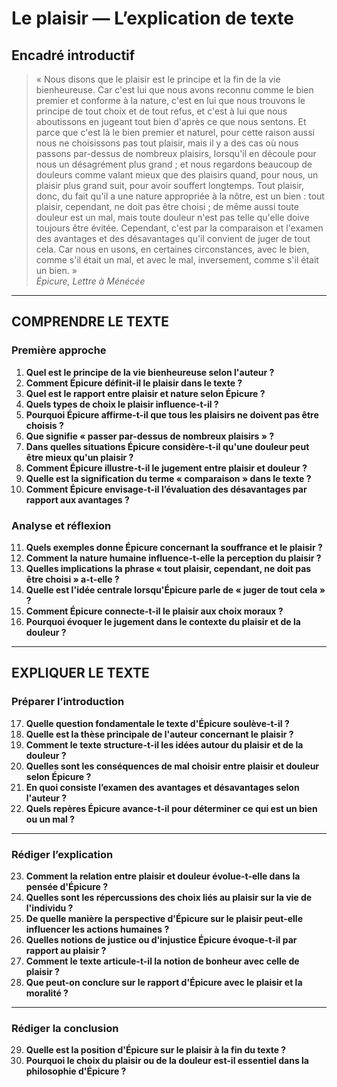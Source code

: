 # Le plaisir — L’explication de texte

## Encadré introductif
> « Nous disons que le plaisir est le principe et la fin de la vie bienheureuse. Car c'est lui que nous avons reconnu comme le bien premier et conforme à la nature, c'est en lui que nous trouvons le principe de tout choix et de tout refus, et c'est à lui que nous aboutissons en jugeant tout bien d'après ce que nous sentons. Et parce que c'est là le bien premier et naturel, pour cette raison aussi nous ne choisissons pas tout plaisir, mais il y a des cas où nous passons par-dessus de nombreux plaisirs, lorsqu'il en découle pour nous un désagrément plus grand ; et nous regardons beaucoup de douleurs comme valant mieux que des plaisirs quand, pour nous, un plaisir plus grand suit, pour avoir souffert longtemps. Tout plaisir, donc, du fait qu'il a une nature appropriée à la nôtre, est un bien : tout plaisir, cependant, ne doit pas être choisi ; de même aussi toute douleur est un mal, mais toute douleur n'est pas telle qu'elle doive toujours être évitée. Cependant, c'est par la comparaison et l'examen des avantages et des désavantages qu'il convient de juger de tout cela. Car nous en usons, en certaines circonstances, avec le bien, comme s'il était un mal, et avec le mal, inversement, comme s'il était un bien. »  
> *Épicure, Lettre à Ménécée*

---

## COMPRENDRE LE TEXTE

### Première approche

1. **Quel est le principe de la vie bienheureuse selon l'auteur ?**  
2. **Comment Épicure définit-il le plaisir dans le texte ?**  
3. **Quel est le rapport entre plaisir et nature selon Épicure ?**  
4. **Quels types de choix le plaisir influence-t-il ?**  
5. **Pourquoi Épicure affirme-t-il que tous les plaisirs ne doivent pas être choisis ?**  
6. **Que signifie « passer par-dessus de nombreux plaisirs » ?**  
7. **Dans quelles situations Épicure considère-t-il qu'une douleur peut être mieux qu'un plaisir ?**  
8. **Comment Épicure illustre-t-il le jugement entre plaisir et douleur ?**  
9. **Quelle est la signification du terme « comparaison » dans le texte ?**  
10. **Comment Épicure envisage-t-il l’évaluation des désavantages par rapport aux avantages ?**  

### Analyse et réflexion

11. **Quels exemples donne Épicure concernant la souffrance et le plaisir ?**  
12. **Comment la nature humaine influence-t-elle la perception du plaisir ?**  
13. **Quelles implications la phrase « tout plaisir, cependant, ne doit pas être choisi » a-t-elle ?**  
14. **Quelle est l'idée centrale lorsqu'Épicure parle de « juger de tout cela » ?**  
15. **Comment Épicure connecte-t-il le plaisir aux choix moraux ?**  
16. **Pourquoi évoquer le jugement dans le contexte du plaisir et de la douleur ?**

---

## EXPLIQUER LE TEXTE

### Préparer l’introduction

17. **Quelle question fondamentale le texte d'Épicure soulève-t-il ?**  
18. **Quelle est la thèse principale de l'auteur concernant le plaisir ?**  
19. **Comment le texte structure-t-il les idées autour du plaisir et de la douleur ?**  
20. **Quelles sont les conséquences de mal choisir entre plaisir et douleur selon Épicure ?**  
21. **En quoi consiste l’examen des avantages et désavantages selon l'auteur ?**  
22. **Quels repères Épicure avance-t-il pour déterminer ce qui est un bien ou un mal ?**  

---

### Rédiger l’explication

23. **Comment la relation entre plaisir et douleur évolue-t-elle dans la pensée d'Épicure ?**  
24. **Quelles sont les répercussions des choix liés au plaisir sur la vie de l'individu ?**  
25. **De quelle manière la perspective d'Épicure sur le plaisir peut-elle influencer les actions humaines ?**  
26. **Quelles notions de justice ou d'injustice Épicure évoque-t-il par rapport au plaisir ?**  
27. **Comment le texte articule-t-il la notion de bonheur avec celle de plaisir ?**  
28. **Que peut-on conclure sur le rapport d'Épicure avec le plaisir et la moralité ?**  

---

### Rédiger la conclusion

29. **Quelle est la position d'Épicure sur le plaisir à la fin du texte ?**  
30. **Pourquoi le choix du plaisir ou de la douleur est-il essentiel dans la philosophie d'Épicure ?**